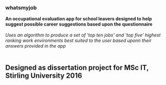 ### whatsmyjob

<b>An occupational evaluation app for school leavers designed to help suggest possible career suggestions based upon the questionnaire</b><br></br>
<i>Uses an algorithm to produce a set of 'top ten jobs' and 'top five' highest ranking work environments best suited to the user based uponn their answers provided in the app</i><br></br>

<b><h2>Designed as dissertation project for MSc IT, Stirling University 2016</h2></b>
